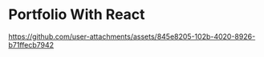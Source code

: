 # Portfolio With React

https://github.com/user-attachments/assets/845e8205-102b-4020-8926-b71ffecb7942

